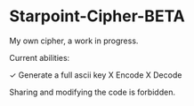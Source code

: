 # Starpoint-Cipher-BETA
My own cipher, a work in progress.

Current abilities:

✓ Generate a full ascii key
X Encode
X Decode

Sharing and modifying the code is forbidden.
